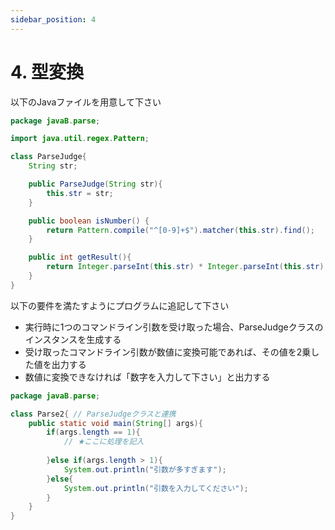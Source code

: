 ```yaml
---
sidebar_position: 4
---
```


# 4. 型変換

以下のJavaファイルを用意して下さい

```java showLineNumbers 
package javaB.parse;

import java.util.regex.Pattern;

class ParseJudge{
    String str;

    public ParseJudge(String str){
        this.str = str;
    }

    public boolean isNumber() {
        return Pattern.compile("^[0-9]+$").matcher(this.str).find();
    }

    public int getResult(){
        return Integer.parseInt(this.str) * Integer.parseInt(this.str);
    }
}
```


以下の要件を満たすようにプログラムに追記して下さい

- 実行時に1つのコマンドライン引数を受け取った場合、ParseJudgeクラスのインスタンスを生成する
- 受け取ったコマンドライン引数が数値に変換可能であれば、その値を2乗した値を出力する
- 数値に変換できなければ「数字を入力して下さい」と出力する

```java {6-7} showLineNumbers
package javaB.parse;

class Parse2{ // ParseJudgeクラスと連携
    public static void main(String[] args){
        if(args.length == 1){
            // ★ここに処理を記入
            
        }else if(args.length > 1){
            System.out.println("引数が多すぎます");
        }else{
            System.out.println("引数を入力してください");
        }
    }
}
```

